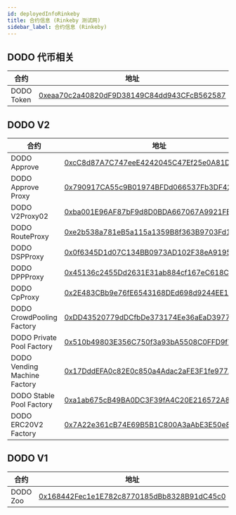 ```yaml
---
id: deployedInfoRinkeby
title: 合约信息 (Rinkeby 测试网) 
sidebar_label: 合约信息 (Rinkeby) 
---
```


## DODO 代币相关

| 合约                         | 地址                                                                                                              |
| -------------------------   | -------------------------------------------------------------------------------------------------------------------- |
| DODO Token                  | [0xeaa70c2a40820dF9D38149C84dd943CFcB562587](https://rinkeby.etherscan.io/address/0xeaa70c2a40820dF9D38149C84dd943CFcB562587) |

## DODO V2

| 合约                         | 地址                                                                                                              |
| ------------------------------ | --------------------------------------------------------------------------------------------------------------------- |
| DODO Approve                   | [0xcC8d87A7C747eeE4242045C47Ef25e0A81D56ae3](https://rinkeby.etherscan.io/address/0xcC8d87A7C747eeE4242045C47Ef25e0A81D56ae3) |
| DODO Approve Proxy             | [0x790917CA55c9B01974BFDd066537Fb3DF42Bb0E3](https://rinkeby.etherscan.io/address/0x790917CA55c9B01974BFDd066537Fb3DF42Bb0E3) |
| DODO V2Proxy02                 | [0xba001E96AF87bF9d8D0BDA667067A9921FE6d294](https://rinkeby.etherscan.io/address/0xba001E96AF87bF9d8D0BDA667067A9921FE6d294) |
| DODO RouteProxy                | [0xe2b538a781eB5a115a1359B8f363B9703Fd19dE6](https://rinkeby.etherscan.io/address/0xe2b538a781eB5a115a1359B8f363B9703Fd19dE6) |
| DODO DSPProxy                  | [0x0f6345D1d07C134BB0973AD102F38eA9195F6f78](https://rinkeby.etherscan.io/address/0x0f6345D1d07C134BB0973AD102F38eA9195F6f78) |
| DODO DPPProxy                  | [0x45136c2455Dd2631E31ab884cf167eC618CCf39a](https://rinkeby.etherscan.io/address/0x45136c2455Dd2631E31ab884cf167eC618CCf39a) |
| DODO CpProxy                   | [0x2E483CBb9e76fE6543168DEd698d9244EE1ED8Dd](https://rinkeby.etherscan.io/address/0x2E483CBb9e76fE6543168DEd698d9244EE1ED8Dd) |
| DODO CrowdPooling Factory      | [0xDD43520779dDCfbDe373174Ee36aEaD39771cD4f](https://rinkeby.etherscan.io/address/0xDD43520779dDCfbDe373174Ee36aEaD39771cD4f) |
| DODO Private Pool Factory      | [0x510b49803E356C750f3a93bA5508C0FFD9f71bDD](https://rinkeby.etherscan.io/address/0x510b49803E356C750f3a93bA5508C0FFD9f71bDD) |
| DODO Vending Machine Factory   | [0x17DddEFA0c82E0c850a4Adac2aFE3F1fe977A242](https://rinkeby.etherscan.io/address/0x17DddEFA0c82E0c850a4Adac2aFE3F1fe977A242) |
| DODO Stable Pool Factory       | [0xa1ab675cB49BA0DC3F39fA4C20E216572A8dD3c8](https://rinkeby.etherscan.io/address/0xa1ab675cB49BA0DC3F39fA4C20E216572A8dD3c8) |
| DODO ERC20V2 Factory           | [0x7A22e361cB74E69B5B1C800A3aAbE3E50e84F4F6](https://rinkeby.etherscan.io/address/0x7A22e361cB74E69B5B1C800A3aAbE3E50e84F4F6) |


## DODO V1

| 合约                         | 地址                                                                                                              |
| ------------------------------ | --------------------------------------------------------------------------------------------------------------------  |
| DODO Zoo                       | [0x168442Fec1e1E782c8770185dBb8328B91dC45c0](https://rinkeby.etherscan.io/address/0x168442Fec1e1E782c8770185dBb8328B91dC45c0) |


